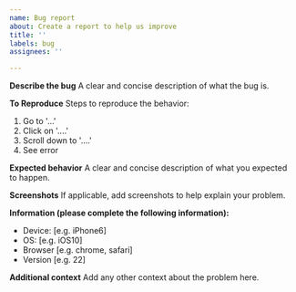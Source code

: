 ```yaml
---
name: Bug report
about: Create a report to help us improve
title: ''
labels: bug
assignees: ''

---
```


**Describe the bug**
A clear and concise description of what the bug is.

**To Reproduce**
Steps to reproduce the behavior:
1. Go to '...'
2. Click on '....'
3. Scroll down to '....'
4. See error

**Expected behavior**
A clear and concise description of what you expected to happen.

**Screenshots**
If applicable, add screenshots to help explain your problem.

**Information (please complete the following information):**
 - Device: [e.g. iPhone6]
 - OS: [e.g. iOS10]
 - Browser [e.g. chrome, safari]
 - Version [e.g. 22]

**Additional context**
Add any other context about the problem here.
